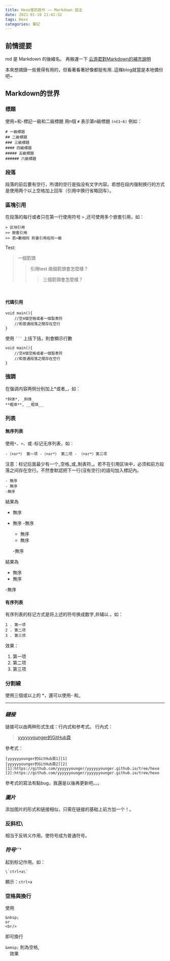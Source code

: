 ```yaml
---
title: Hexo里的寫作 —— Markdown 語法
date: 2021-01-18 21:41:32
tags: Hexo
categories: 筆記
---
```


## 前情提要

md 是 Markdown 的後綴名。
再搬運一下 [云游君對Markdown的補充說明](https://github.com/younghz/Markdown)

本來想摘錄一些覺得有用的，但看著看著好像都挺有用..這條blog就當是本地備份吧~

## Markdown的世界

### 標題

使用=和-標記一級和二級標題
用n個 `#` 表示第n級標題 `(n∈1~6)`
例如：

    # 一級標題
    ## 二級標題
    ### 三級標題
    #### 四級標題
    ##### 五級標題
    ###### 六級標題

### 段落

段落的前后要有空行，所谓的空行是指没有文字内容。若想在段内强制换行的方式是使用两个以上空格加上回车（引用中换行省略回车）。
<br/>

### 區塊引用

在段落的每行或者只在第一行使用符号 `>` ,还可使用多个嵌套引用，如：
```
> 区块引用
>> 嵌套引用
>> 若>數相同 則會引用在同一級
```
Test:
> 一個箭頭
>> 引用test
>> 兩個箭頭會怎麼樣？
>>> 三個箭頭會怎麼樣？

<br/>

#### 代碼引用

    void main(){
        //空4個空格或者一個製表符
        //和普通段落之間存在空行
    }

使用 ` ``` ` 上括下括，則會顯示行數
```
void main(){
    //空4個空格或者一個製表符
    //和普通段落之間存在空行
}
```

### 強調
在强调内容两侧分别加上*或者_，如：

    *斜体*, _斜体_
    **粗体**, __粗体__

###  列表
#### 無序列表
使用`*`、`+`、或`-`标记无序列表，如：

    -（+or*） 第一项 -（+or*） 第二项 - （+or*）第三项

注意：标记后面最少有一个_空格_或_制表符_。若不在引用区块中，必须和前方段落之间存在空行。不然會默認把下一行(沒有空行)的語句加入標記內。

    - 無序
    - 無序
    -無序

結果為
- 無序 
- 無序
-無序



    - 無序
    - 無序

    -無序

結果為
- 無序 
- 無序

-無序
#### 有序列表
有序列表的标记方式是将上述的符号换成数字,并辅以.，如：

    1 . 第一项
    2 . 第二项
    3 . 第三项

效果：
1. 第一项
2. 第二项
3. 第三项

### 分割線
使用三個或以上的 *，還可以使用- 和_ 
***

### *鏈接*
链接可以由两种形式生成：行内式和参考式。
行內式：
>[yyyyyyounger的GitHub頁](https://github.com/yyyyyyounger/yyyyyyounger.github.io/tree/hexo)

參考式：

    [yyyyyyounger的GitHub頁1][1]
    [yyyyyyounger的GitHub頁2][2]
    [1]:https://github.com/yyyyyyounger/yyyyyyounger.github.io/tree/hexo
    [2]:https://github.com/yyyyyyounger/yyyyyyounger.github.io/tree/hexo

參考式的寫法有點bug，我還是以後再更新吧。。。

### *圖片*
添加图片的形式和链接相似，只需在链接的基础上前方加一个！。

### 反斜杠\
相当于反转义作用。使符号成为普通符号。

### *符号'`'*
起到标记作用。如：
    
    \`ctrl+a\`

顯示：`ctrl+a`

### 空格與換行
使用

    &nbsp;
    or
    <br/>

即可換行

`&emsp;` 則為空格, <br/>
&emsp;效果
